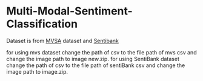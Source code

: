 # Multi-Modal-Sentiment-Classification

Dataset is from [MVSA](https://mcrlab.net/research/mvsa-sentiment-analysis-on-multi-view-social-data/) dataset and [Sentibank](https://www.ee.columbia.edu/ln/dvmm/vso/download/sentibank.html) 

for using mvs dataset change the path of csv to the file path of mvs csv and change the image path to image new.zip.
for using SentiBank dataset change the path of csv to the file path of sentiBank csv and change the image path to image.zip.

